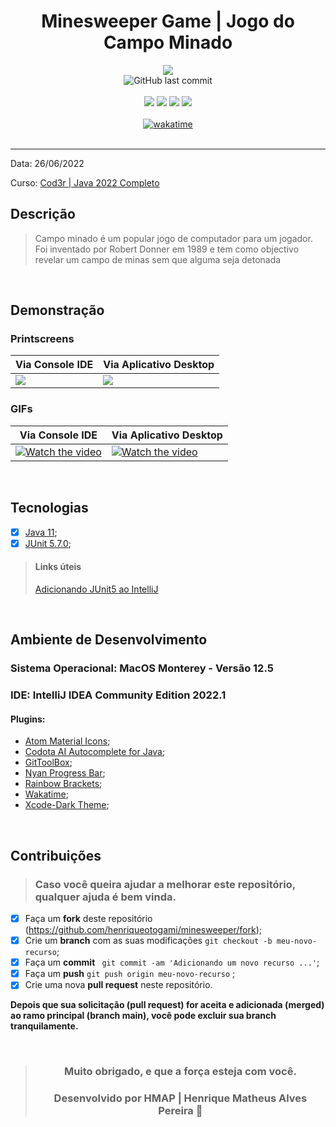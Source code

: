 <div align="center">

# Minesweeper Game | Jogo do Campo Minado

<img width="auto" src="https://github.com/henriqueotogami/minesweeper/blob/master/img/minesweeper.png?raw=true">
<br>
<div align="center">
<img alt="GitHub last commit" src="https://img.shields.io/github/last-commit/henriqueotogami/minesweeper">
</div>
<br>
<img src="https://img.shields.io/github/issues/henriqueotogami/minesweeper">
<img src="https://img.shields.io/github/forks/henriqueotogami/minesweeper">
<img src="https://img.shields.io/github/stars/henriqueotogami/minesweeper">
<img src="https://img.shields.io/github/license/henriqueotogami/minesweeper">
</div>
<br>
<div align=center>
<a href="https://wakatime.com/badge/user/1e53636e-c916-4d50-9ce1-f3ac75a883e3/project/ec7309d4-59db-4349-8682-760dcba83ee5"><img src="https://wakatime.com/badge/user/1e53636e-c916-4d50-9ce1-f3ac75a883e3/project/ec7309d4-59db-4349-8682-760dcba83ee5.svg" alt="wakatime"></a>
</div>
<br>
<hr>

Data: 26/06/2022

Curso: [Cod3r | Java 2022 Completo](https://www.udemy.com/course/fundamentos-de-programacao-com-java/)

## Descrição

> Campo minado é um popular jogo de computador para um jogador. Foi inventado por Robert Donner em 1989 e tem como 
> objectivo revelar um campo de minas sem que alguma seja detonada

<br>

## Demonstração

### Printscreens

| Via Console IDE | Via Aplicativo Desktop |
| --------------- | ---------------------- |
| <img src="https://github.com/henriqueotogami/minesweeper/blob/master/img/Otogamidev-Minesweeper-Console.png?raw=true"> | <img src="https://github.com/henriqueotogami/minesweeper/blob/master/img/Otogamidev-Minesweeper-Swing.png?raw=true"> |

### GIFs

| Via Console IDE | Via Aplicativo Desktop |
| --------------- | ---------------------- |
| [![Watch the video](https://img.youtube.com/vi/sK4k7Olkqyg/maxresdefault.jpg)](https://youtu.be/sK4k7Olkqyg) | [![Watch the video](https://img.youtube.com/vi/lPeUcs8y0HM/maxresdefault.jpg)](https://youtu.be/lPeUcs8y0HM) |

<br>

## Tecnologias

- [x] [Java 11](https://www.oracle.com/br/java/technologies/javase/jdk11-archive-downloads.html);
- [x] [JUnit 5.7.0](https://junit.org/junit5/docs/5.7.0/api/index.html);

> #### Links úteis
> 
> [Adicionando JUnit5 ao IntelliJ](https://stackoverflow.com/questions/42721368/including-junit-5-dependency-in-intellij-idea)

<br>

## Ambiente de Desenvolvimento

### Sistema Operacional: MacOS Monterey - Versão 12.5

### IDE: IntelliJ IDEA Community Edition 2022.1

#### Plugins:

- [Atom Material Icons](https://plugins.jetbrains.com/plugin/10044-atom-material-icons);
- [Codota AI Autocomplete for Java](https://plugins.jetbrains.com/plugin/7638-codota-ai-autocomplete-for-java-and-javascript);
- [GitToolBox](https://plugins.jetbrains.com/plugin/7499-gittoolbox);
- [Nyan Progress Bar](https://plugins.jetbrains.com/plugin/8575-nyan-progress-bar);
- [Rainbow Brackets](https://plugins.jetbrains.com/plugin/10080-rainbow-brackets);
- [Wakatime](https://wakatime.com);
- [Xcode-Dark Theme](https://plugins.jetbrains.com/plugin/13106-xcode-dark-theme);

<br>

## Contribuições

> ### Caso você queira ajudar a melhorar este repositório, qualquer ajuda é bem vinda.

- [x] Faça um **fork** deste repositório (https://github.com/henriqueotogami/minesweeper/fork);
- [x] Crie um **branch** com as suas modificações ` git checkout -b meu-novo-recurso `;
- [x] Faça um **commit** ` git commit -am 'Adicionando um novo recurso ...'`;
- [x] Faça um **push** ` git push origin meu-novo-recurso ` ;
- [x] Crie uma nova **pull request** neste repositório.

**Depois que sua solicitação (pull request) for aceita e adicionada (merged) ao ramo principal (branch main), você pode excluir sua branch tranquilamente.**

<div align="center">

<br>

> ### **Muito obrigado, e que a força esteja com você.**
>
> ### Desenvolvido por **HMAP | Henrique Matheus Alves Pereira** 🦁

</div>
